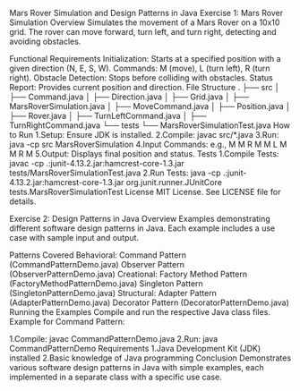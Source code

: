 Mars Rover Simulation and Design Patterns in Java
Exercise 1: Mars Rover Simulation
Overview
Simulates the movement of a Mars Rover on a 10x10 grid. The rover can move forward, turn left, and turn right, detecting and avoiding obstacles.

Functional Requirements
Initialization: Starts at a specified position with a given direction (N, E, S, W).
Commands: M (move), L (turn left), R (turn right).
Obstacle Detection: Stops before colliding with obstacles.
Status Report: Provides current position and direction.
File Structure
.
├── src
│   ├── Command.java
│   ├── Direction.java
│   ├── Grid.java
│   ├── MarsRoverSimulation.java
│   ├── MoveCommand.java
│   ├── Position.java
│   ├── Rover.java
│   ├── TurnLeftCommand.java
│   ├── TurnRightCommand.java
└── tests
    └── MarsRoverSimulationTest.java
How to Run
1.Setup: Ensure JDK is installed.
2.Compile: javac src/*.java
3.Run: java -cp src MarsRoverSimulation
4.Input Commands: e.g., M M R M M L M M R M
5.Output: Displays final position and status.
Tests
1.Compile Tests: javac -cp .:junit-4.13.2.jar:hamcrest-core-1.3.jar tests/MarsRoverSimulationTest.java
2.Run Tests: java -cp .:junit-4.13.2.jar:hamcrest-core-1.3.jar org.junit.runner.JUnitCore tests.MarsRoverSimulationTest
License
MIT License. See LICENSE file for details.

Exercise 2: Design Patterns in Java
Overview
Examples demonstrating different software design patterns in Java. Each example includes a use case with sample input and output.

Patterns Covered
Behavioral:
Command Pattern (CommandPatternDemo.java)
Observer Pattern (ObserverPatternDemo.java)
Creational:
Factory Method Pattern (FactoryMethodPatternDemo.java)
Singleton Pattern (SingletonPatternDemo.java)
Structural:
Adapter Pattern (AdapterPatternDemo.java)
Decorator Pattern (DecoratorPatternDemo.java)
Running the Examples
Compile and run the respective Java class files. Example for Command Pattern:

1.Compile: javac CommandPatternDemo.java
2.Run: java CommandPatternDemo
Requirements
1.Java Development Kit (JDK) installed
2.Basic knowledge of Java programming
Conclusion
Demonstrates various software design patterns in Java with simple examples, each implemented in a separate class with a specific use case.


